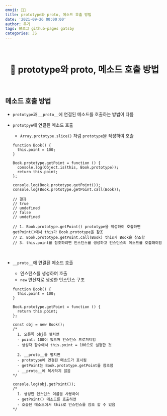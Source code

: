 ```yaml
---
emoji: 👨‍💻
title: prototype와 proto, 메소드 호출 방법
date: '2021-09-26 00:00:00'
author: 우기
tags: 블로그 github-pages gatsby
categories: JS
---
```


<br>

<h1 align="center">
  👋  prototype와 proto, 메소드 호출 방법
</h1>

<br>

## 메소드 호출 방법

- `prototype`과 `__proto__`에 연결된 메소드를 호출하는 방법이 다름
- `prototpye`에 연결된 메소드 호출

  - `Array.prototype.slice()` 처럼 `prototype`을 작성하여 호출

  ```tsx
  function Book() {
    this.point = 100;
  }

  Book.prototype.getPoint = function () {
    console.log(Object.is(this, Book.prototype));
    return this.point;
  };

  console.log(Book.prototype.getPoint());
  console.log(Book.prototype.getPoint.call(Book));

  // 결과
  // true
  // undefined
  // false
  // undefined

  // 1. Book.prototype.getPoint() prototype을 작성하여 호출하면 getPoint()에서 this가 Book.prototype을 참조
  // 2. Book.prototype.getPoint.call(Book) this가 Book을 참조함
  // 3. this.point를 참조하려면 인스턴스를 생성하고 인스턴스의 메소드를 호출해야함
  ```

<br>

- `__proto__`에 연결된 메소드 호출

  - 인스턴스를 생성하여 호출
  - `new` 연산자로 생성한 인스턴스 구조

  ```tsx
  function Book() {
    this.point = 100;
  }

  Book.prototype.getPoint = function () {
    return this.point;
  };

  const obj = new Book();
  /*
  	1. 오른쪽 obj를 펼치면
  	- point: 100이 있으며 인스턴스 프로퍼티임
  	- 생성자 함수에서 this.point = 100으로 설정한 것
  
  	2. __proto__를 펼치면
  	- prototype에 연결된 메소드가 표시됨
  	- getPoint는 Book.prototype.getPoint를 참조함
  	- __proto__에 복사하지 않음
  */

  console.log(obj.getPoint());
  /*
  	1. 생성한 인스턴스 이름을 사용하여
  	- getPoint() 메소드를 호출하면
  	- 호출된 메소드에서 this로 인스턴스를 참조 할 수 있음
  */
  ```

```toc

```
